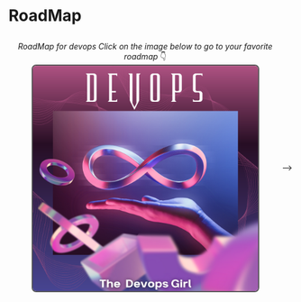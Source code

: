 # RoadMap


<div style="display: flex; justify-content: center; align-items: center;">

  <div style="margin: 10px; text-align: center;">
  <em>RoadMap for devops </em>
  <em>Click on the image below to go to your favorite roadmap</em> 👇
    <a href="Devops/DevopsRoadmap.md">
      <img src="Devops/Devops.png?raw=true" alt="2022" style="border: 2px solid #555; border-radius: 8px; width: 100%; max-width: 400px;" />
    </a>
    <br />
    
  </div>
<!-- 
  <div style="margin: 10px; text-align: center;">
    <a href="2023.md">
      <img src="2023.png?raw=true" alt="2023" style="border: 2px solid #555; border-radius: 8px; width: 100%; max-width: 400px;" />
    </a>
    <br />
    <em>Year 2023 - Continues... Some help from my friends</em>
  </div>

  <!-- <div style="margin: 10px; text-align: center;">
    <a href="2024.md">
      <img src="2024.png?raw=true" alt="2024" style="border: 2px solid #555; border-radius: 8px; width: 100%; max-width: 400px;" />
    </a>
    <br />
    <em>Year 2024 - Community Edition: 90 Sessions</em>
  </div> --> -->

</div>
